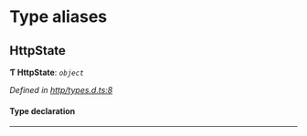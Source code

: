 

# Type aliases

<a id="httpstate"></a>

##  HttpState

**Ƭ HttpState**: *`object`*

*Defined in [http/types.d.ts:8](https://github.com/polkadot-js/api/blob/f399bb6/packages/api-provider/src/http/types.d.ts#L8)*

#### Type declaration

___

